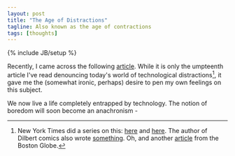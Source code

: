 ```yaml
---
layout: post
title: "The Age of Distractions"
tagline: Also known as the age of contractions
tags: [thoughts]
---
```

{% include JB/setup %}

Recently, I came across the following [article](http://joekraus.com/were-creating-a-culture-of-distraction). While it is only the umpteenth article I've read denouncing today's world of technological distractions[^1], it gave me the (somewhat ironic, perhaps) desire to pen my own feelings on this subject.

<!-- I completely concur with the author's sentiment: -->
We now live a life completely entrapped by technology. The notion of boredom will soon become an anachronism - 


 [^1]: New York Times did a series on this: [here][1] and [here][2]. The author of Dilbert comics also wrote [something][3]. Oh, and another [article][4] from the Boston Globe.

[1]: http://www.nytimes.com/2010/11/21/technology/21brain.html
[2]: http://www.nytimes.com/2010/08/25/technology/25brain.html
[3]: https://www.evernote.com/shard/s2/sh/b9a13ab9-dbdf-4749-8710-b33d0ccd1f33/dbd11cb4f99421cef4a62159fc24df81
[4]: http://news.yourolivebranch.org/2010/02/25/daydream-achiever/
